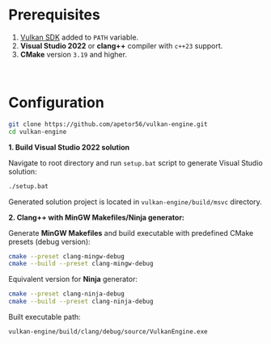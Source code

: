 # Prerequisites

1. [Vulkan SDK](https://vulkan.lunarg.com/#new_tab) added to `PATH` variable.
2. **Visual Studio 2022** or **clang++** compiler with `c++23` support.
3. **CMake** version `3.19` and higher.

<br>

# Configuration
```bash
git clone https://github.com/apetor56/vulkan-engine.git
cd vulkan-engine
```

**1. Build Visual Studio 2022 solution**

Navigate to root directory and run `setup.bat` script to generate Visual Studio solution:
```bash
./setup.bat
```

Generated solution project is located in `vulkan-engine/build/msvc` directory.

**2. Clang++ with MinGW Makefiles/Ninja generator:**

Generate **MinGW Makefiles** and build executable with predefined CMake presets (debug version):
```bash
cmake --preset clang-mingw-debug
cmake --build --preset clang-mingw-debug
```

Equivalent version for **Ninja** generator:
```bash
cmake --preset clang-ninja-debug
cmake --build --preset clang-ninja-debug
```

Built executable path:
```bash
vulkan-engine/build/clang/debug/source/VulkanEngine.exe
```
